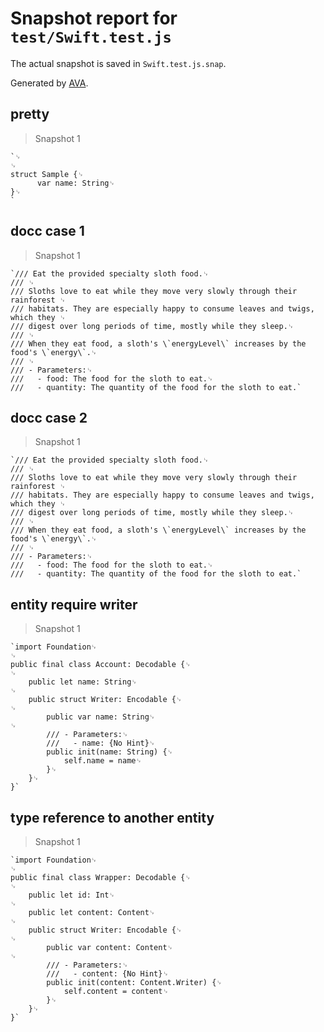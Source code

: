 # Snapshot report for `test/Swift.test.js`

The actual snapshot is saved in `Swift.test.js.snap`.

Generated by [AVA](https://avajs.dev).

## pretty

> Snapshot 1

    `␊
    ␊
    struct Sample {␊
          var name: String␊
    }␊
    `

## docc case 1

> Snapshot 1

    `/// Eat the provided specialty sloth food.␊
    /// ␊
    /// Sloths love to eat while they move very slowly through their rainforest ␊
    /// habitats. They are especially happy to consume leaves and twigs, which they ␊
    /// digest over long periods of time, mostly while they sleep.␊
    /// ␊
    /// When they eat food, a sloth's \`energyLevel\` increases by the food's \`energy\`.␊
    /// ␊
    /// - Parameters:␊
    ///   - food: The food for the sloth to eat.␊
    ///   - quantity: The quantity of the food for the sloth to eat.`

## docc case 2

> Snapshot 1

    `/// Eat the provided specialty sloth food.␊
    /// ␊
    /// Sloths love to eat while they move very slowly through their rainforest ␊
    /// habitats. They are especially happy to consume leaves and twigs, which they ␊
    /// digest over long periods of time, mostly while they sleep.␊
    /// ␊
    /// When they eat food, a sloth's \`energyLevel\` increases by the food's \`energy\`.␊
    /// ␊
    /// - Parameters:␊
    ///   - food: The food for the sloth to eat.␊
    ///   - quantity: The quantity of the food for the sloth to eat.`

## entity require writer

> Snapshot 1

    `import Foundation␊
    ␊
    public final class Account: Decodable {␊
    ␊
        public let name: String␊
    ␊
        public struct Writer: Encodable {␊
    ␊
            public var name: String␊
    ␊
            /// - Parameters:␊
            ///   - name: {No Hint}␊
            public init(name: String) {␊
                self.name = name␊
            }␊
        }␊
    }`

## type reference to another entity

> Snapshot 1

    `import Foundation␊
    ␊
    public final class Wrapper: Decodable {␊
    ␊
        public let id: Int␊
    ␊
        public let content: Content␊
    ␊
        public struct Writer: Encodable {␊
    ␊
            public var content: Content␊
    ␊
            /// - Parameters:␊
            ///   - content: {No Hint}␊
            public init(content: Content.Writer) {␊
                self.content = content␊
            }␊
        }␊
    }`
